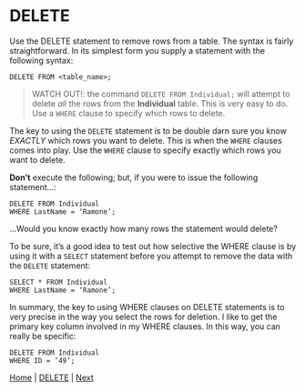 # DELETE


Use the DELETE statement to remove rows from a table.  The syntax is fairly straightforward.  In its simplest form you supply a statement with the following syntax:  

```
DELETE FROM <table_name>;  
```

> WATCH OUT!: the command  `DELETE FROM Individual;` will attempt to delete _all_ the rows from the **Individual** table.  This is very easy to do.  Use a `WHERE` clause to specify which rows to delete.  

The key to using the `DELETE` statement is to be double darn sure you know _EXACTLY_ which rows you want to delete.  This is when the `WHERE` clauses comes into play.  Use the `WHERE` clause to specify exactly which rows you want to delete.  

**Don’t** execute the following; but, if you were to issue the following statement...:  

```
DELETE FROM Individual
WHERE LastName = ‘Ramone’;
```

...Would you know exactly how many rows the statement would delete?  

To be sure, it’s a good idea to test out how selective the WHERE clause is by using it with a `SELECT` statement before you attempt to remove the data with the `DELETE` statement:

```
SELECT * FROM Individual
WHERE LastName = ‘Ramone’;
```

In summary, the key to using WHERE clauses on DELETE statements is to very precise in the way you select the rows for deletion.  I like to get the primary key column involved in my WHERE clauses.  In this way, you can really be specific:

```
DELETE FROM Individual
WHERE ID = ‘49’;
```


[Home](/)  |  [DELETE](/15-delete/)  |  [Next](/15-delete/1)
